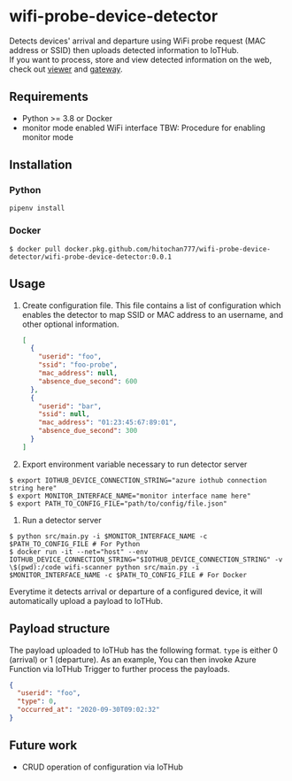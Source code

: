 # wifi-probe-device-detector

Detects devices' arrival and departure using WiFi probe request (MAC address or SSID) then uploads detected information to IoTHub.  
If you want to process, store and view detected information on the web, check out [viewer](https://github.com/hitochan777/attedance-taker) and [gateway](https://github.com/hitochan777/attendance-taker-gateway).

## Requirements

* Python >= 3.8 or Docker
* monitor mode enabled WiFi interface
  TBW: Procedure for enabling monitor mode

## Installation

### Python

```
pipenv install
```

### Docker

```
$ docker pull docker.pkg.github.com/hitochan777/wifi-probe-device-detector/wifi-probe-device-detector:0.0.1
```

## Usage

1. Create configuration file. This file contains a list of configuration which enables the detector to map SSID or MAC address to an username, and other optional information.

   ```json
   [
     {
       "userid": "foo",
       "ssid": "foo-probe",
       "mac_address": null,
       "absence_due_second": 600
     },
     {
       "userid": "bar",
       "ssid": null,
       "mac_address": "01:23:45:67:89:01",
       "absence_due_second": 300
     }
   ]
   ```

1. Export environment variable necessary to run detector server

```
$ export IOTHUB_DEVICE_CONNECTION_STRING="azure iothub connection string here"
$ export MONITOR_INTERFACE_NAME="monitor interface name here"
$ export PATH_TO_CONFIG_FILE="path/to/config/file.json"
```

1. Run a detector server

```
$ python src/main.py -i $MONITOR_INTERFACE_NAME -c $PATH_TO_CONFIG_FILE # For Python
$ docker run -it --net="host" --env IOTHUB_DEVICE_CONNECTION_STRING="$IOTHUB_DEVICE_CONNECTION_STRING" -v \$(pwd):/code wifi-scanner python src/main.py -i $MONITOR_INTERFACE_NAME -c $PATH_TO_CONFIG_FILE # For Docker
```

Everytime it detects arrival or departure of a configured device, it will automatically upload a payload to IoTHub.

## Payload structure

The payload uploaded to IoTHub has the following format.
`type` is either 0 (arrival) or 1 (departure).
As an example, You can then invoke Azure Function via IoTHub Trigger to further process the payloads.

```json
{
  "userid": "foo",
  "type": 0,
  "occurred_at": "2020-09-30T09:02:32"
}
```

## Future work

- CRUD operation of configuration via IoTHub
